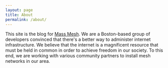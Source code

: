 ```yaml
---
layout: page
title: About
permalink: /about/
---
```


This site is the blog for [Mass Mesh](https://massmesh.org). We are a Boston-based group of developers convinced that there's a better way to administer internet infrastructure. We believe that the internet is a magnificent resource that must be held in common in order to achieve freedom in our society. To this end, we are working with various community partners to install mesh networks in our area.
